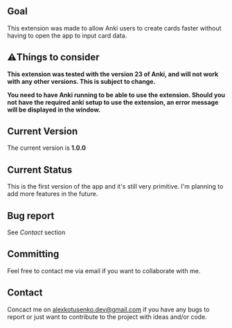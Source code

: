 ## Goal
This extension was made to allow Anki users to create cards faster without having to open the app to input card data.

## ⚠️Things to consider
**This extension was tested with the version 23 of Anki, and will not work with any other versions. This is subject to change.**

**You need to have Anki running to be able to use the extension. Should you not have the required anki setup to use the extension, an error message will be displayed in the window.**

## Current Version
The current version is **1.0.0**

## Current Status
This is the first version of the app and it's still very primitive. I'm planning to add more features in the future.

## Bug report
See *Contact* section

## Committing 
Feel free to contact me via email if you want to collaborate with me.

## Contact
Concact me on alexkotusenko.dev@gmail.com if you have any bugs to report or just want to contribute to the project with ideas and/or code.
